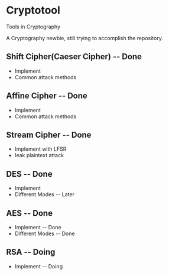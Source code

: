 # Cryptotool
Tools in Cryptography

A Cryptography newbie, still trying to accomplish the repository.

## Shift Cipher(Caeser Cipher) -- Done
* Implement
* Common attack methods

## Affine Cipher -- Done
* Implement
* Common attack methods

## Stream Cipher -- Done
* Implement with LFSR
* leak plaintext attack

## DES -- Done
* Implement
* Different Modes -- Later


## AES -- Done
* Implement -- Done
* Different Modes -- Done

## RSA -- Doing
* Implement -- Doing



